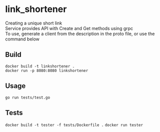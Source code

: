 # link_shortener

Creating a unique short link  
Service provides API with Create and Get methods using grpc  
To use, generate a client from the description in the proto file, or use the command below  

## Build

`docker build -t linkshortener .`  
`docker run -p 8080:8080 linkshortener`

## Usage

`go run tests/test.go`

## Tests

`docker build -t tester -f tests/Dockerfile .`
`docker run tester`

